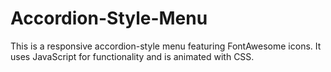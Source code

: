 # Accordion-Style-Menu

This is a responsive accordion-style menu featuring FontAwesome icons. It uses JavaScript for functionality and is animated with CSS.
